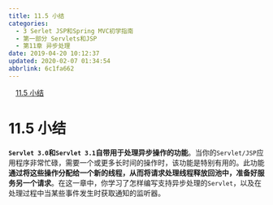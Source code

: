 ```yaml
---
title: 11.5 小结
categories: 
  - 3 Serlet JSP和Spring MVC初学指南
  - 第一部分 Servlets和JSP
  - 第11章 异步处理
date: 2019-04-20 10:12:37
updated: 2020-02-07 01:34:54
abbrlink: 6c1fa662
---
```

<div id='my_toc'><a href="/JavaReadingNotes/6c1fa662/#11-5-小结" class="header_1">11.5 小结</a>&nbsp;<br></div>
<style>.header_1{margin-left: 1em;}.header_2{margin-left: 2em;}.header_3{margin-left: 3em;}.header_4{margin-left: 4em;}.header_5{margin-left: 5em;}.header_6{margin-left: 6em;}</style>
<!--more-->
<script>if (navigator.platform.search('arm')==-1){document.getElementById('my_toc').style.display = 'none';}var e,p = document.getElementsByTagName('p');while (p.length>0) {e = p[0];e.parentElement.removeChild(e);}</script>

<!--end-->
# 11.5 小结 #
**`Servlet 3.0`和`Servlet 3.1`自带用于处理异步操作的功能**。当你的`Servlet/JSP`应用程序非常忙碌，需要一个或更多长时间的操作时，该功能是特别有用的。此功能**通过将这些操作分配给一个新的线程，从而将请求处理线程释放回池中，准备好服务另一个请求**。在这一章中，你学习了怎样编写支持异步处理的`Servlet`，以及在处理过程中当某些事件发生时获取通知的监听器。


